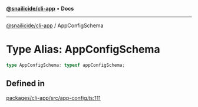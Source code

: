 [**@snailicide/cli-app**](../README.md) • **Docs**

---

[@snailicide/cli-app](../README.md) / AppConfigSchema

# Type Alias: AppConfigSchema

```ts
type AppConfigSchema: typeof appConfigSchema;
```

## Defined in

[packages/cli-app/src/app-config.ts:111](https://github.com/gbtunney/snailicide-monorepo/blob/master/packages/cli-app/src/app-config.ts#L111)
